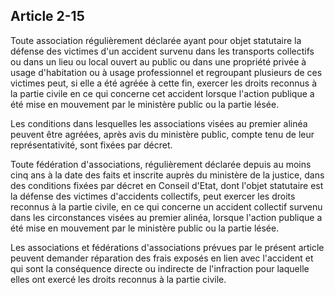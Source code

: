 Article 2-15
----
Toute association régulièrement déclarée ayant pour objet statutaire la défense
des victimes d'un accident survenu dans les transports collectifs ou dans un
lieu ou local ouvert au public ou dans une propriété privée à usage d'habitation
ou à usage professionnel et regroupant plusieurs de ces victimes peut, si elle a
été agréée à cette fin, exercer les droits reconnus à la partie civile en ce qui
concerne cet accident lorsque l'action publique a été mise en mouvement par le
ministère public ou la partie lésée.

Les conditions dans lesquelles les associations visées au premier alinéa peuvent
être agréées, après avis du ministère public, compte tenu de leur
représentativité, sont fixées par décret.

Toute fédération d'associations, régulièrement déclarée depuis au moins cinq ans
à la date des faits et inscrite auprès du ministère de la justice, dans des
conditions fixées par décret en Conseil d'Etat, dont l'objet statutaire est la
défense des victimes d'accidents collectifs, peut exercer les droits reconnus à
la partie civile, en ce qui concerne un accident collectif survenu dans les
circonstances visées au premier alinéa, lorsque l'action publique a été mise en
mouvement par le ministère public ou la partie lésée.

Les associations et fédérations d'associations prévues par le présent article
peuvent demander réparation des frais exposés en lien avec l'accident et qui
sont la conséquence directe ou indirecte de l'infraction pour laquelle elles ont
exercé les droits reconnus à la partie civile.
